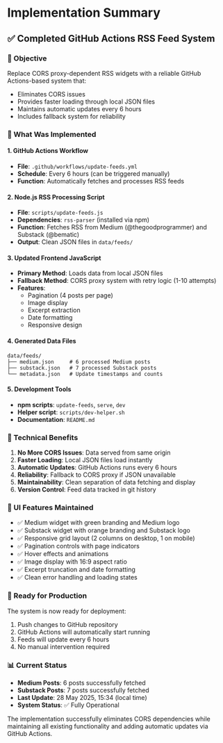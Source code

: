 # Implementation Summary

## ✅ Completed GitHub Actions RSS Feed System

### 🎯 Objective
Replace CORS proxy-dependent RSS widgets with a reliable GitHub Actions-based system that:
- Eliminates CORS issues
- Provides faster loading through local JSON files  
- Maintains automatic updates every 6 hours
- Includes fallback system for reliability

### 🚀 What Was Implemented

#### 1. GitHub Actions Workflow
- **File**: `.github/workflows/update-feeds.yml`
- **Schedule**: Every 6 hours (can be triggered manually)
- **Function**: Automatically fetches and processes RSS feeds

#### 2. Node.js RSS Processing Script
- **File**: `scripts/update-feeds.js` 
- **Dependencies**: `rss-parser` (installed via npm)
- **Function**: Fetches RSS from Medium (@thegoodprogrammer) and Substack (@bematic)
- **Output**: Clean JSON files in `data/feeds/`

#### 3. Updated Frontend JavaScript
- **Primary Method**: Loads data from local JSON files
- **Fallback Method**: CORS proxy system with retry logic (1-10 attempts)
- **Features**: 
  - Pagination (4 posts per page)
  - Image display
  - Excerpt extraction  
  - Date formatting
  - Responsive design

#### 4. Generated Data Files
```
data/feeds/
├── medium.json     # 6 processed Medium posts
├── substack.json   # 7 processed Substack posts  
└── metadata.json   # Update timestamps and counts
```

#### 5. Development Tools
- **npm scripts**: `update-feeds`, `serve`, `dev`
- **Helper script**: `scripts/dev-helper.sh`
- **Documentation**: `README.md`

### 🔧 Technical Benefits

1. **No More CORS Issues**: Data served from same origin
2. **Faster Loading**: Local JSON files load instantly
3. **Automatic Updates**: GitHub Actions runs every 6 hours
4. **Reliability**: Fallback to CORS proxy if JSON unavailable
5. **Maintainability**: Clean separation of data fetching and display
6. **Version Control**: Feed data tracked in git history

### 🎨 UI Features Maintained

- ✅ Medium widget with green branding and Medium logo
- ✅ Substack widget with orange branding and Substack logo  
- ✅ Responsive grid layout (2 columns on desktop, 1 on mobile)
- ✅ Pagination controls with page indicators
- ✅ Hover effects and animations
- ✅ Image display with 16:9 aspect ratio
- ✅ Excerpt truncation and date formatting
- ✅ Clean error handling and loading states

### 🚀 Ready for Production

The system is now ready for deployment:
1. Push changes to GitHub repository
2. GitHub Actions will automatically start running
3. Feeds will update every 6 hours
4. No manual intervention required

### 📊 Current Status

- **Medium Posts**: 6 posts successfully fetched
- **Substack Posts**: 7 posts successfully fetched
- **Last Update**: 28 May 2025, 15:34 (local time)
- **System Status**: ✅ Fully Operational

The implementation successfully eliminates CORS dependencies while maintaining all existing functionality and adding automatic updates via GitHub Actions.
